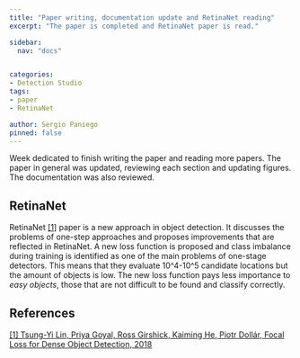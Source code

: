 ```yaml
---
title: "Paper writing, documentation update and RetinaNet reading"
excerpt: "The paper is completed and RetinaNet paper is read."

sidebar:
  nav: "docs"


categories:
- Detection Studio
tags:
- paper
- RetinaNet

author: Sergio Paniego
pinned: false
---
```


Week dedicated to finish writing the paper and reading more papers. The paper in general was updated, reviewing each section
and updating figures. The documentation was also reviewed. 

## RetinaNet
RetinaNet [[1]](https://arxiv.org/abs/1708.02002) paper is a new approach in object detection. It discusses the problems of one-step 
approaches and proposes improvements that are reflected in RetinaNet. A new loss function is proposed and class imbalance during training
is identified as one of the main problems of one-stage detectors. This means that they evaluate 10^4-10^5 candidate locations but
the amount of objects is low. The new loss function pays less importance to *easy objects*, those that are not difficult to be found and classify correctly.

## References

[[1] Tsung-Yi Lin, Priya Goyal, Ross Girshick, Kaiming He, Piotr Dollár, Focal Loss for Dense Object Detection, 2018](https://arxiv.org/abs/1708.02002)

